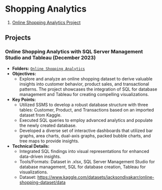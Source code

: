# Shopping Analytics
1. [Online Shopping Analytics Project](#online-shopping-analytics-with-data-visualization-through-sql-server-management-studio-and-tableau-december-2023)

## Projects

### Online Shopping Analytics with SQL Server Management Studio and Tableau (December 2023)
- **Folders:** [`Online Shopping Analytics`](https://github.com/jordanho1006/sql-tableau-projects/tree/main/Online%20Shopping%20Analytics%20Project)
- **Objectives:**
  - Explore and analyze an online shopping dataset to derive valuable insights into customer behavior, product sales, and transactional patterns. The project showcases the integration of SQL for database management and Tableau for creating compelling visualizations.
- **Key Points:**
  - Utilized SSMS to develop a robust database structure with three tables: Customer, Product, and Transactions based on an imported dataset from Kaggle. 
  - Executed SQL queries to employ advanced analytics and populate the newly created database.
  - Developed a diverse set of interactive dashboards that utilized bar graphs, area charts, dual-axis graphs, packed bubble charts, and tree maps to provide insights.
- **Technical Details:**
  - Integrated SQL findings into visual representations for enhanced data-driven insights.
  - Tools/Formats: Dataset in .xlsx, SQL Server Management Studio for database management, SQL for database creation, Tableau for visualizations.
  - Dataset: https://www.kaggle.com/datasets/jacksondivakarr/online-shopping-dataset/data
